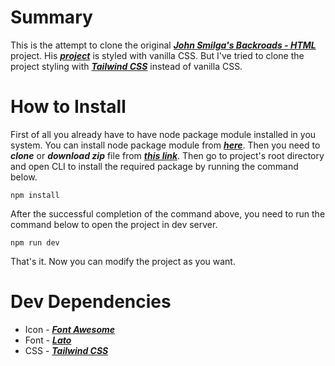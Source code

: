 # Summary

This is the attempt to clone the original **_[John Smilga's Backroads - HTML](https://github.com/john-smilga/react-course-v3/tree/main/02-backroads-project/backroads-html)_** project. His **_[project](https://github.com/john-smilga/react-course-v3/tree/main/02-backroads-project/backroads-html)_** is styled with vanilla CSS. But I've tried to clone the project styling with **_[Tailwind CSS](https://tailwindcss.com/)_** instead of vanilla CSS.

# How to Install

First of all you already have to have node package module installed in you system. You can install node package module from **_[here](https://nodejs.org/en)_**. Then you need to **_clone_** or **_download zip_** file from **_[this link](https://github.com/mszaman/backroads-twcss)_**. Then go to project's root directory and open CLI to install the required package by running the command below.

```shell
npm install
```

After the successful completion of the command above, you need to run the command below to open the project in dev server.

```shell
npm run dev
```

That's it. Now you can modify the project as you want.

# Dev Dependencies

- Icon - **_[Font Awesome](https://fontawesome.com/)_**
- Font - **_[Lato](https://fonts.google.com/?query=lato)_**
- CSS - **_[Tailwind CSS](https://tailwindcss.com/)_**
